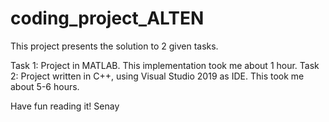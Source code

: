 # coding_project_ALTEN

This project presents the solution to 2 given tasks.

Task 1: Project in MATLAB. This implementation took me about 1 hour.
Task 2: Project written in C++, using Visual Studio 2019 as IDE. This took me about 5-6 hours.

Have fun reading it!
Senay

